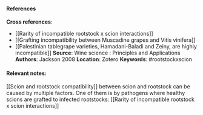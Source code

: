 #### References
**Cross references**: 
- [[Rarity of incompatible rootstock x scion interactions]]
- [[Grafting incompatibility between Muscadine grapes and Vitis vinifera]]
- [[Palestinian tablegrape varieties, Hamadani-Baladi and Zeiny, are highly incompatible]]
**Source**: Wine science : Principles and Applications
**Authors**: Jackson 2008
**Location**: Zotero
**Keywords**: #rootstockxscion 

#### **Relevant notes**:
[[Scion and rootstock compatibility]] between scion and rootstock can be caused by multiple factors. One of them is by pathogens where healthy scions are grafted to infected rootstocks: [[Rarity of incompatible rootstock x scion interactions]]
